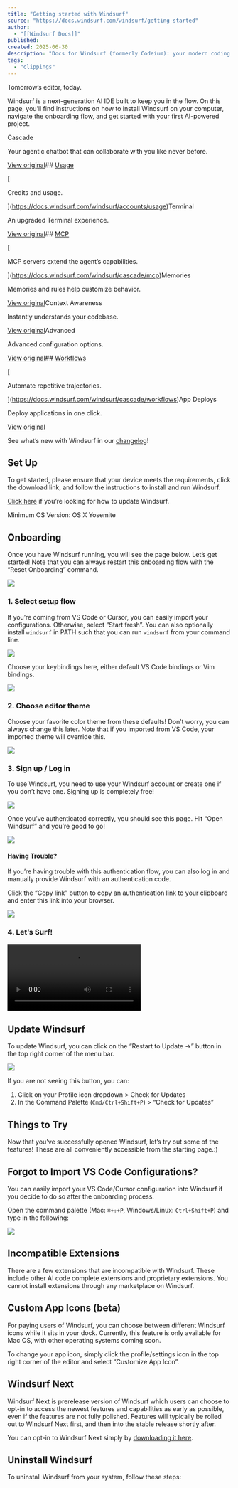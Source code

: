 ```yaml
---
title: "Getting started with Windsurf"
source: "https://docs.windsurf.com/windsurf/getting-started"
author:
  - "[[Windsurf Docs]]"
published:
created: 2025-06-30
description: "Docs for Windsurf (formerly Codeium): your modern coding superpowers."
tags:
  - "clippings"
---
```

Tomorrow’s editor, today.

Windsurf is a next-generation AI IDE built to keep you in the flow. On this page, you’ll find instructions on how to install Windsurf on your computer, navigate the onboarding flow, and get started with your first AI-powered project.

Cascade

Your agentic chatbot that can collaborate with you like never before.

[View original](https://docs.windsurf.com/windsurf/cascade)## [Usage](https://docs.windsurf.com/windsurf/accounts/usage)

[

Credits and usage.

](https://docs.windsurf.com/windsurf/accounts/usage)Terminal

An upgraded Terminal experience.

[View original](https://docs.windsurf.com/windsurf/terminal)## [MCP](https://docs.windsurf.com/windsurf/cascade/mcp)

[

MCP servers extend the agent’s capabilities.

](https://docs.windsurf.com/windsurf/cascade/mcp)Memories

Memories and rules help customize behavior.

[View original](https://docs.windsurf.com/windsurf/cascade/memories)Context Awareness

Instantly understands your codebase.

[View original](https://docs.windsurf.com/context-awareness/overview)Advanced

Advanced configuration options.

[View original](https://docs.windsurf.com/windsurf/advanced)## [Workflows](https://docs.windsurf.com/windsurf/cascade/workflows)

[

Automate repetitive trajectories.

](https://docs.windsurf.com/windsurf/cascade/workflows)App Deploys

Deploy applications in one click.

[View original](https://docs.windsurf.com/windsurf/cascade/app-deploys)

See what’s new with Windsurf in our [changelog](https://windsurf.com/changelog)!

## Set Up

To get started, please ensure that your device meets the requirements, click the download link, and follow the instructions to install and run Windsurf.

[Click here](https://docs.windsurf.com/windsurf/getting-started#update-windsurf) if you’re looking for how to update Windsurf.

Minimum OS Version: OS X Yosemite

## Onboarding

Once you have Windsurf running, you will see the page below. Let’s get started! Note that you can always restart this onboarding flow with the “Reset Onboarding” command.

![](https://mintlify.s3.us-west-1.amazonaws.com/codeium/assets/windsurf/onboarding/welcome.png)

### 1\. Select setup flow

If you’re coming from VS Code or Cursor, you can easily import your configurations. Otherwise, select “Start fresh”. You can also optionally install `windsurf` in PATH such that you can run `windsurf` from your command line.

![](https://mintlify.s3.us-west-1.amazonaws.com/codeium/assets/windsurf/onboarding/setup.png)

Choose your keybindings here, either default VS Code bindings or Vim bindings.

![](https://mintlify.s3.us-west-1.amazonaws.com/codeium/assets/windsurf/onboarding/keybind.png)

### 2\. Choose editor theme

Choose your favorite color theme from these defaults! Don’t worry, you can always change this later. Note that if you imported from VS Code, your imported theme will override this.

![](https://mintlify.s3.us-west-1.amazonaws.com/codeium/assets/windsurf/onboarding/theme.png)

### 3\. Sign up / Log in

To use Windsurf, you need to use your Windsurf account or create one if you don’t have one. Signing up is completely free!

![](https://mintlify.s3.us-west-1.amazonaws.com/codeium/assets/windsurf/onboarding/auth.png)

Once you’ve authenticated correctly, you should see this page. Hit “Open Windsurf” and you’re good to go!

![](https://mintlify.s3.us-west-1.amazonaws.com/codeium/assets/windsurf/onboarding/authenticated.png)

#### Having Trouble?

If you’re having trouble with this authentication flow, you can also log in and manually provide Windsurf with an authentication code.

Click the “Copy link” button to copy an authentication link to your clipboard and enter this link into your browser.

![](https://mintlify.s3.us-west-1.amazonaws.com/codeium/assets/windsurf/onboarding/manual_auth.png)

### 4\. Let’s Surf!

<video src="https://mintlify.s3.us-west-1.amazonaws.com/codeium/assets/windsurf/onboarding/lets_surf.mp4"></video>

## Update Windsurf

To update Windsurf, you can click on the “Restart to Update ->” button in the top right corner of the menu bar.

![](https://mintlify.s3.us-west-1.amazonaws.com/codeium/assets/windsurf/update-windsurf.png)

If you are not seeing this button, you can:

1. Click on your Profile icon dropdown > Check for Updates
2. In the Command Palette (`Cmd/Ctrl+Shift+P`) > “Check for Updates”

## Things to Try

Now that you’ve successfully opened Windsurf, let’s try out some of the features! These are all conveniently accessible from the starting page.:)

## Forgot to Import VS Code Configurations?

You can easily import your VS Code/Cursor configuration into Windsurf if you decide to do so after the onboarding process.

Open the command palette (Mac: `⌘+⇧+P`, Windows/Linux: `Ctrl+Shift+P`) and type in the following:

![](https://mintlify.s3.us-west-1.amazonaws.com/codeium/assets/import-vscode.png)

## Incompatible Extensions

There are a few extensions that are incompatible with Windsurf. These include other AI code complete extensions and proprietary extensions. You cannot install extensions through any marketplace on Windsurf.

## Custom App Icons (beta)

For paying users of Windsurf, you can choose between different Windsurf icons while it sits in your dock. Currently, this feature is only available for Mac OS, with other operating systems coming soon.

To change your app icon, simply click the profile/settings icon in the top right corner of the editor and select “Customize App Icon”.

## Windsurf Next

Windsurf Next is prerelease version of Windsurf which users can choose to opt-in to access the newest features and capabilities as early as possible, even if the features are not fully polished. Features will typically be rolled out to Windsurf Next first, and then into the stable release shortly after.

You can opt-in to Windsurf Next simply by [downloading it here](https://windsurf.com/editor/download-next).

## Uninstall Windsurf

To uninstall Windsurf from your system, follow these steps: